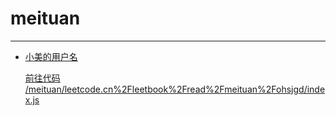 # meituan

---

- [小美的用户名](leetcode.cn/leetbook/read/meituan/ohsjgd)

	[前往代码 /meituan/leetcode.cn%2Fleetbook%2Fread%2Fmeituan%2Fohsjgd/index.js](./meituan/leetcode.cn%2Fleetbook%2Fread%2Fmeituan%2Fohsjgd/index.js)
